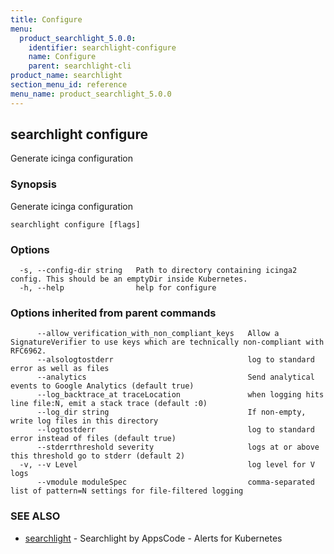 ```yaml
---
title: Configure
menu:
  product_searchlight_5.0.0:
    identifier: searchlight-configure
    name: Configure
    parent: searchlight-cli
product_name: searchlight
section_menu_id: reference
menu_name: product_searchlight_5.0.0
---
```

## searchlight configure

Generate icinga configuration

### Synopsis

Generate icinga configuration

```
searchlight configure [flags]
```

### Options

```
  -s, --config-dir string   Path to directory containing icinga2 config. This should be an emptyDir inside Kubernetes.
  -h, --help                help for configure
```

### Options inherited from parent commands

```
      --allow_verification_with_non_compliant_keys   Allow a SignatureVerifier to use keys which are technically non-compliant with RFC6962.
      --alsologtostderr                              log to standard error as well as files
      --analytics                                    Send analytical events to Google Analytics (default true)
      --log_backtrace_at traceLocation               when logging hits line file:N, emit a stack trace (default :0)
      --log_dir string                               If non-empty, write log files in this directory
      --logtostderr                                  log to standard error instead of files (default true)
      --stderrthreshold severity                     logs at or above this threshold go to stderr (default 2)
  -v, --v Level                                      log level for V logs
      --vmodule moduleSpec                           comma-separated list of pattern=N settings for file-filtered logging
```

### SEE ALSO

* [searchlight](/docs/reference/searchlight/searchlight.md)	 - Searchlight by AppsCode - Alerts for Kubernetes


